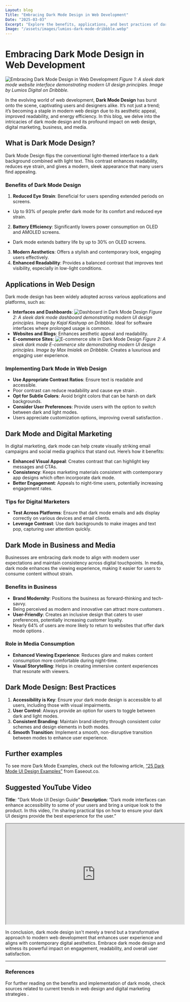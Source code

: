 ```yaml
---
Layout: blog
Title: "Embracing Dark Mode Design in Web Development"
Date: "2025-03-03"
Excerpt: "Explore the benefits, applications, and best practices of dark mode design in web development. Learn how dark mode enhances user experience, readability, and energy efficiency for websites, digital marketing, and media."
Image: "/assets/images/lumios-dark-mode-dribbble.webp"
---
```


# Embracing Dark Mode Design in Web Development

![Embracing Dark Mode Design in Web Development](/assets/images/lumios-dark-mode-dribbble.webp) *Figure 1: A sleek dark mode website interface demonstrating modern UI design principles. Image by Lumios Digital on Dribbble.*

In the evolving world of web development, **Dark Mode Design** has burst onto the scene, captivating users and designers alike. It’s not just a trend; it’s becoming a staple in modern web design due to its aesthetic appeal, improved readability, and energy efficiency. In this blog, we delve into the intricacies of dark mode design and its profound impact on web design, digital marketing, business, and media.

## What is Dark Mode Design?

Dark Mode Design flips the conventional light-themed interface to a dark background combined with light text. This contrast enhances readability, reduces eye strain, and gives a modern, sleek appearance that many users find appealing.

### Benefits of Dark Mode Design

1. **Reduced Eye Strain**: Beneficial for users spending extended periods on screens.
- Up to 93% of people prefer dark mode for its comfort and reduced eye strain.
2. **Battery Efficiency**: Significantly lowers power consumption on OLED and AMOLED screens.
- Dark mode extends battery life by up to 30% on OLED screens.
3. **Modern Aesthetics**: Offers a stylish and contemporary look, engaging users effectively.
4. **Enhanced Readability**: Provides a balanced contrast that improves text visibility, especially in low-light conditions.

## Applications in Web Design

Dark mode design has been widely adopted across various applications and platforms, such as:

- **Interfaces and Dashboards**: 
![Dashboard in Dark Mode Design](/assets/images/teamify-dark-mode-dash-dribbble.webp) *Figure 2: A sleek dark mode dashboard demonstrating modern UI design principles. Image by Kajal Kashyap on Dribbble.*
Ideal for software interfaces where prolonged usage is common.
- **Websites and Blogs**: Enhances aesthetic appeal and readability.
- **E-commerce Sites**: 
![E-commerce site in Dark Mode Design](/assets/images/dark-mode-ecommerce-dribbble.webp) *Figure 2: A sleek dark mode E-commerce site demonstrating modern UI design principles. Image by Max Imialek on Dribbble.*
Creates a luxurious and engaging user experience.

### Implementing Dark Mode in Web Design

- **Use Appropriate Contrast Ratios**: Ensure text is readable and accessible.
- Poor contrast can reduce readability and cause eye strain .
- **Opt for Subtle Colors**: Avoid bright colors that can be harsh on dark backgrounds.
- **Consider User Preferences**: Provide users with the option to switch between dark and light modes.
- Users appreciate customization options, improving overall satisfaction .

## Dark Mode and Digital Marketing

In digital marketing, dark mode can help create visually striking email campaigns and social media graphics that stand out. Here’s how it benefits:

- **Enhanced Visual Appeal**: Creates contrast that can highlight key messages and CTAs.
- **Consistency**: Keeps marketing materials consistent with contemporary app designs which often incorporate dark mode.
- **Better Engagement**: Appeals to night-time users, potentially increasing engagement rates.

### Tips for Digital Marketers

- **Test Across Platforms**: Ensure that dark mode emails and ads display correctly on various devices and email clients.
- **Leverage Contrast**: Use dark backgrounds to make images and text pop, capturing user attention quickly.

## Dark Mode in Business and Media

Businesses are embracing dark mode to align with modern user expectations and maintain consistency across digital touchpoints. In media, dark mode enhances the viewing experience, making it easier for users to consume content without strain.

### Benefits in Business

- **Brand Modernity**: Positions the business as forward-thinking and tech-savvy.
- Being perceived as modern and innovative can attract more customers .
- **User-Friendly**: Creates an inclusive design that caters to user preferences, potentially increasing customer loyalty.
- Nearly 64% of users are more likely to return to websites that offer dark mode options .

### Role in Media Consumption

- **Enhanced Viewing Experience**: Reduces glare and makes content consumption more comfortable during night-time.
- **Visual Storytelling**: Helps in creating immersive content experiences that resonate with viewers.

## Dark Mode Design: Best Practices

1. **Accessibility is Key**: Ensure your dark mode design is accessible to all users, including those with visual impairments.
2. **User Control**: Always provide an option for users to toggle between dark and light modes.
3. **Consistent Branding**: Maintain brand identity through consistent color schemes and design elements in both modes.
4. **Smooth Transition**: Implement a smooth, non-disruptive transition between modes to enhance user experience.

## Further examples

To see more Dark Mode Examples, check out the following article, <a href=”https://www.easeout.co/blog/2020-05-13-25-dark-mode-ui-design-examples/”>“25 Dark Mode UI Design Examples”</a> from Easeout.co.

## Suggested YouTube Video

**Title**: "Dark Mode UI Design Guide"
**Description**: “Dark mode interfaces can enhance accessibility to some of your users and bring a unique look to the product. In this video, I'm sharing practical tips on how to ensure your dark UI designs provide the best experience for the user.”

<div class="youtube div">
  <iframe width="560" height="315" src="https://www.youtube.com/embed/wlMMqf73yKg?si=3mK3l4u2BpOT0lZc" title="Dark Mode UI Design Guide" allow="accelerometer; autoplay; clipboard-write; encrypted-media; gyroscope; picture-in-picture; web-share" referrerpolicy="strict-origin-when-cross-origin" allowfullscreen></iframe>
</div>

In conclusion, dark mode design isn't merely a trend but a transformative approach to modern web development that enhances user experience and aligns with contemporary digital aesthetics. Embrace dark mode design and witness its powerful impact on engagement, readability, and overall user satisfaction.

---

### References

For further reading on the benefits and implementation of dark mode, check sources related to current trends in web design and digital marketing strategies .
